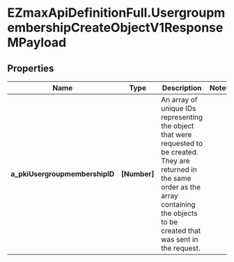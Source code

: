 # EZmaxApiDefinitionFull.UsergroupmembershipCreateObjectV1ResponseMPayload

## Properties

Name | Type | Description | Notes
------------ | ------------- | ------------- | -------------
**a_pkiUsergroupmembershipID** | **[Number]** | An array of unique IDs representing the object that were requested to be created.  They are returned in the same order as the array containing the objects to be created that was sent in the request. | 


